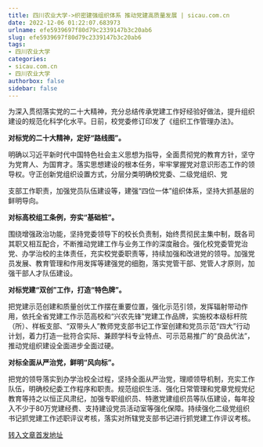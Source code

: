 ```yaml
---
title: 四川农业大学->织密建强组织体系 推动党建高质量发展 | sicau.com.cn
date: 2022-12-06 01:22:07.683973
urlname: efe5939697f80d79c2339147b3c20ab6
slug: efe5939697f80d79c2339147b3c20ab6
tags: 
- 四川农业大学
categories:
- sicau.com.cn
- 四川农业大学
authorbox: false
sidebar: false
---
```

为深入贯彻落实党的二十大精神，充分总结传承党建工作好经验好做法，提升组织建设的规范化科学化水平。日前，校党委修订印发了《组织工作管理办法》。

**对标党的二十大精神，定好“路线图”。**

明确以习近平新时代中国特色社会主义思想为指导，全面贯彻党的教育方针，坚守为党育人、为国育才。落实思想建设的根本任务，牢牢掌握党对意识形态工作的领导权。守正创新党组织设置方式，分层分类明确校党委、二级党组织、党
<!--more-->
支部工作职责，加强党员队伍建设等，建强“四位一体”组织体系，坚持大抓基层的鲜明导向。

**对标高校组工条例，夯实“基础桩”。**

围绕增强政治功能，坚持党委领导下的校长负责制，始终贯彻民主集中制，既各司其职又相互配合，不断推动党建工作与业务工作的深度融合。强化校党委管党治党、办学治校的主体责任，充实校党委职责等，持续加强和改进党的领导。加强党员发展、教育管理和作用发挥等建强党的细胞，落实党管干部、党管人才原则，加强干部人才队伍建设。

**对标党建“双创”工作，打造“特色牌”。**

把党建示范创建和质量创优工作摆在重要位置，强化示范引领，发挥辐射带动作用，依托全省党建工作示范高校和“兴农先锋”党建工作品牌，实施校本级标杆院（所）、样板支部、“双带头人”教师党支部书记工作室创建和党员示范“四大”行动计划，着力打造一批符合实际、兼顾学科专业特点、可示范易推广的“良品优法”，推动党组织建设全面进步全面过硬。

**对标全面从严治党，鲜明“风向标”。**

把党的领导落实到办学治校全过程，坚持全面从严治党，理顺领导机制，充实工作队伍，明确校纪委工作程序和职责。规范组织生活、强化日常管理和党章党规党纪教育等持之以恒正风肃纪，加强专职组织员、特邀党建组织员等队伍建设，每年投入不少于80万党建经费、支持建设党员活动室等强化保障。持续强化二级党组织书记抓党建工作述职评议考核，落实对所辖党支部书记进行抓党建工作评议考核。



[转入文章首发地址](https://news.sicau.edu.cn/info/1135/70460.htm)
